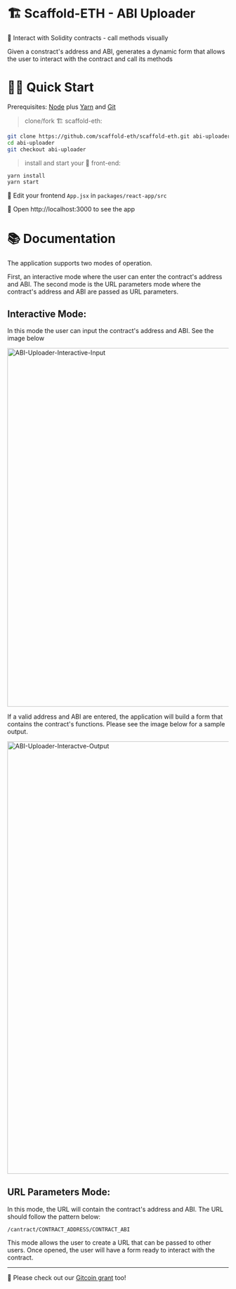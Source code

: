 # 🏗 Scaffold-ETH - ABI Uploader

🧪 Interact with Solidity contracts - call methods visually

Given a constract's address and ABI, generates a dynamic form that allows the user to interact with the contract and call its methods

# 🏄‍♂️ Quick Start

Prerequisites: [Node](https://nodejs.org/en/download/) plus [Yarn](https://classic.yarnpkg.com/en/docs/install/) and [Git](https://git-scm.com/downloads)

> clone/fork 🏗 scaffold-eth:

```bash
git clone https://github.com/scaffold-eth/scaffold-eth.git abi-uploader
cd abi-uploader
git checkout abi-uploader
```

> install and start your 👷‍ front-end:

```bash
yarn install
yarn start
```

📝 Edit your frontend `App.jsx` in `packages/react-app/src`

📱 Open http://localhost:3000 to see the app

# 📚 Documentation

The application supports two modes of operation.

First, an interactive mode where the user can enter the contract's address and ABI. The second mode is the URL parameters mode where the contract's address and ABI are passed as URL parameters.

## Interactive Mode:

In this mode the user can input the contract's address and ABI. See the image below

<img width="817" alt="ABI-Uploader-Interactive-Input" src="https://user-images.githubusercontent.com/17074344/141695422-82cff298-693b-48b8-8be2-1200a33313aa.png">

If a valid address and ABI are entered, the application will build a form that contains the contract's functions. Please see the image below for a sample output.

<img width="985" alt="ABI-Uploader-Interactve-Output" src="https://user-images.githubusercontent.com/17074344/141695433-34372508-0b94-4aeb-860c-10da39fbd7c7.png">

## URL Parameters Mode:

In this mode, the URL will contain the contract's address and ABI. The URL should follow the pattern below:

```
/cantract/CONTRACT_ADDRESS/CONTRACT_ABI
```

This mode allows the user to create a URL that can be passed to other users. Once opened, the user will have a form ready to interact with the contract.

---

🙏 Please check out our [Gitcoin grant](https://gitcoin.co/grants/2851/scaffold-eth) too!
